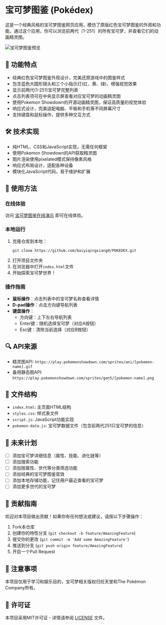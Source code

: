 # 宝可梦图鉴 (Pokédex)

这是一个经典风格的宝可梦图鉴网页应用，模仿了原版红色宝可梦图鉴的外观和功能。通过这个应用，你可以浏览前两代（1-251）的所有宝可梦，并查看它们的动画精灵图。

![宝可梦图鉴预览](https://raw.githubusercontent.com/baiyiqingxiang0/POKEDEX/main/preview.png)

## 🌟 功能特点

- 经典红色宝可梦图鉴外观设计，完美还原游戏中的图鉴样式
- 包含蓝色大圆形镜头和三个小指示灯(红、黄、绿)，增强视觉效果
- 显示前两代(1-251)宝可梦完整列表
- 点击列表项可在中央显示屏查看对应宝可梦的动画精灵图
- 使用Pokemon Showdown的开源动画精灵图，保证高质量的视觉体验
- 响应式设计，完美适配电脑、平板和手机等不同屏幕尺寸
- 支持键盘和鼠标操作，提供多种交互方式

## 🛠️ 技术实现

- 纯HTML、CSS和JavaScript实现，无需任何框架
- 使用Pokemon Showdown的API获取精灵图
- 图片渲染使用pixelated模式保持像素风格
- 响应式布局设计，适配各种设备
- 模块化JavaScript代码，易于维护和扩展

## 📱 使用方法

### 在线体验
访问 [宝可梦图鉴在线演示](http://www.baiyiqingxiang.online:8006/) 即可在线体验。

### 本地运行
1. 克隆仓库到本地：
   ```bash
   git clone https://github.com/baiyiqingxiang0/POKEDEX.git
   ```
2. 打开项目文件夹
3. 在浏览器中打开`index.html`文件
4. 开始探索宝可梦世界！

### 操作指南
- **鼠标操作**：点击列表中的宝可梦名称查看详情
- **D-pad操作**：点击方向键导航列表
- **键盘操作**：
  - 方向键：上下左右导航列表
  - Enter键：随机选择宝可梦（对应A按钮）
  - Esc键：清除当前选择（对应B按钮）

## 🔍 API来源

- 精灵图API: `https://play.pokemonshowdown.com/sprites/ani/[pokemon-name].gif`
- 备用静态图API: `https://play.pokemonshowdown.com/sprites/gen5/[pokemon-name].png`

## 📁 文件结构

- `index.html`: 主页面HTML结构
- `styles.css`: 样式表文件
- `script.js`: JavaScript功能实现
- `pokemon-data.js`: 宝可梦数据文件（包含前两代251只宝可梦的信息）

## 🚀 未来计划

- [ ] 添加宝可梦详细信息（属性、技能、进化链等）
- [ ] 添加搜索功能
- [ ] 添加按属性、世代等分类筛选功能
- [ ] 添加经典的宝可梦图鉴音效
- [ ] 添加本地存储功能，记住用户最近查看的宝可梦
- [ ] 添加更多世代的宝可梦

## 🤝 贡献指南

欢迎对本项目做出贡献！如果你有任何想法或建议，请按以下步骤操作：

1. Fork本仓库
2. 创建你的特性分支 (`git checkout -b feature/AmazingFeature`)
3. 提交你的更改 (`git commit -m 'Add some AmazingFeature'`)
4. 推送到分支 (`git push origin feature/AmazingFeature`)
5. 开启一个Pull Request

## 📝 注意事项

本项目仅用于学习和娱乐目的，宝可梦相关版权归任天堂和The Pokémon Company所有。

## 📜 许可证

本项目采用MIT许可证 - 详情请参阅 [LICENSE](LICENSE) 文件。
